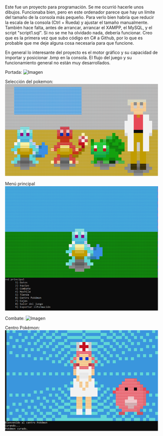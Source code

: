 Este fue un proyecto para programación. Se me ocurrió hacerle unos dibujos. Funcionaba bien, pero en este ordenador parece que hay un límite del tamaño de la consola más pequeño. Para verlo bien habría que reducir la escala de la consola (Ctrl + Rueda) y ajustar el tamaño manualmente. También hace falta, antes de arrancar, arrancar el XAMPP, el MySQL, y el script "script1.sql". Si no se me ha olvidado nada, debería funcionar. Creo que es la primera vez que subo código en C# a Github, por lo que es probable que me deje alguna cosa necesaria para que funcione.

En general lo interesante del proyecto es el motor gráfico y su capacidad de importar y posicionar .bmp en la consola. El flujo del juego y su funcionamiento general no están muy desarrollados.

Portada:
![Imagen](https://github.com/GSV-Grey-Area/GSDA/blob/main/Programaci%C3%B3n/%5B2023-05-21%5D%20%22Pokemon%22%208.6E/img/Cover.png?raw=true)

Selección del pokemon:
![Imagen](https://github.com/GSV-Grey-Area/GSDA/blob/main/Programaci%C3%B3n/%5B2023-05-21%5D%20%22Pokemon%22%208.6E/img/Selecci%C3%B3n.png?raw=true)

Menú principal
![Imagen](https://github.com/GSV-Grey-Area/GSDA/blob/main/Programaci%C3%B3n/%5B2023-05-21%5D%20%22Pokemon%22%208.6E/img/Men%C3%BA%20principal.png?raw=true)

Combate:
![Imagen](https://github.com/GSV-Grey-Area/GSDA/blob/main/Programaci%C3%B3n/%5B2023-05-21%5D%20%22Pokemon%22%208.6E/img/Combate.png?raw=true)

Centro Pokémon:
![Imagen](https://github.com/GSV-Grey-Area/GSDA/blob/main/Programaci%C3%B3n/%5B2023-05-21%5D%20%22Pokemon%22%208.6E/img/Centro%20Pok%C3%A9mon.png?raw=true)
